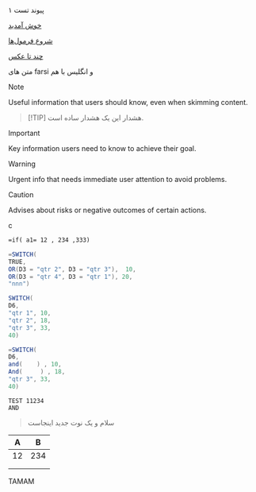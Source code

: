 
پیوند تست ۱

[خوش آمدید](فصل‌ها/خوش%20آمدید.md)


[شروع فرمول‌ها](فصل‌ها/شروع%20فرمول‌ها.md)

[چند تا عکس](فصل‌ها/چند%20تا%20عکس.md)

متن های farsi و انگلیس با هم



> [!NOTE]
> Useful information that users should know, even when skimming content.

> [!TIP] هشدار
> این یک هشدار ساده است.

> [!IMPORTANT]
> Key information users need to know to achieve their goal.

> [!WARNING]
> Urgent info that needs immediate user attention to avoid problems.

> [!CAUTION]
> Advises about risks or negative outcomes of certain actions.

c


```vb
=if( a1= 12 , 234 ,333)
```



```java
=SWITCH(
TRUE,
OR(D3 = "qtr 2", D3 = "qtr 3"),  10,
OR(D3 = "qtr 4", D3 = "qtr 1"), 20,
"nnn")

SWITCH(
D6,
"qtr 1", 10,
"qtr 2", 18,
"qtr 3", 33,
40)

=SWITCH(
D6,
and(    ) , 10,
And(     ) , 18,
"qtr 3", 33,
40)
```



```
TEST 11234
AND 
```

> سلام و یک نوت جدید اینجاست




| A   | B   |
| --- | --- |
| 12  | 234 |
|     |     |
|     |     |

TAMAM
